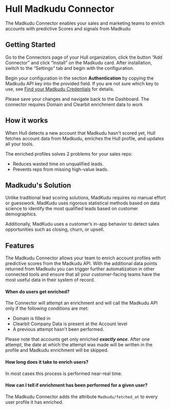 # Hull Madkudu Connector

The Madkudu Connector enables your sales and marketing teams to enrich accounts with predictive Scores and signals from Madkudu

## Getting Started

Go to the Connectors page of your Hull organization, click the button “Add Connector” and click “Install” on the Madkudu card. After installation, switch to the “Settings” tab and begin with the configuration.

Begin your configuration in the section **Authentication** by copying the Madkudu API key into the provided field. If you are not sure which key to use, see [Find your Madkudu Credentials](https://docs.madkudu.com/integrations/http_api/) for details.

Please save your changes and navigate back to the Dashboard.
The connector requires Domain and Clearbit enrichment data to work

## How it works

When Hull detects a new account that Madkudu hasn't scored yet, Hull fetches account data from Madkudu, enriches the Hull profile, and updates all your tools.

The enriched profiles solves 2 problems for your sales reps:

- Reduces wasted time on unqualified leads.
- Prevents reps from missing high-value leads.

## Madkudu's Solution
Unlike traditional lead scoring solutions, MadKudu requires no manual effort or guesswork. MadKudu uses rigorous statistical methods based on data science to identify the most qualified leads based on customer demographics.

Additionally, MadKudu uses a customer’s in-app behavior to detect sales opportunities such as closing, churn, or upsell.

## Features

The Madkudu Connector allows your team to enrich account profiles with predictive scores from the Madkudu API. With the additional data points returned from Madkudu you can trigger further automatization in other connected tools and ensure that all your customer-facing teams have the most useful data in their system of record.

#### When do users get enriched?

The Connector will attempt an enrichment and will call the Madkudu API only if the following conditions are met:
- Domain is filled in
- Clearbit Company Data is present at the Account level
- A previous attempt hasn't been performed.

Please note that accounts get only enriched ***exactly once***. After one attempt, the date at which the attempt was made will be written in the profile and Madkudu enrichment will be skipped.

#### How long does it take to enrich users?

In most cases this process is performed near-real time.

#### How can I tell if enrichment has been performed for a given user?

The Madkudu Connector adds the attribute `Madkudu/fetched_at` to every user profile it has enriched.
